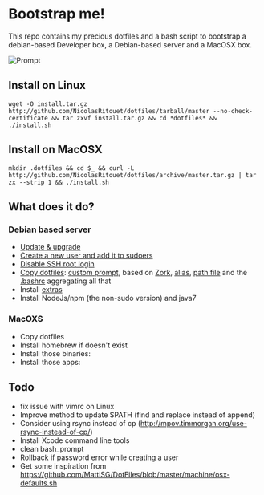 # Bootstrap me!

This repo contains my precious dotfiles and a bash script to bootstrap a debian-based Developer box, a Debian-based server and a MacOSX box.

![Prompt](https://raw.githubusercontent.com/NicolasRitouet/nicolasritouet.github.io/master/images/Screenshot-zork-prompt.png)

## Install on Linux

````wget -O install.tar.gz http://github.com/NicolasRitouet/dotfiles/tarball/master --no-check-certificate && tar zxvf install.tar.gz && cd *dotfiles* && ./install.sh````

## Install on MacOSX

````mkdir .dotfiles && cd $_ && curl -L http://github.com/NicolasRitouet/dotfiles/archive/master.tar.gz | tar zx --strip 1 && ./install.sh````


## What does it do?
### Debian based server

- [Update & upgrade](https://github.com/NicolasRitouet/dotfiles/blob/master/install.sh#L209-215)
- [Create a new user and add it to sudoers](https://github.com/NicolasRitouet/dotfiles/blob/master/install.sh#L231-240)
- [Disable SSH root login](https://github.com/NicolasRitouet/dotfiles/blob/master/install.sh#L243-247)
- [Copy dotfiles](https://github.com/NicolasRitouet/dotfiles/blob/master/install.sh#L250-263): [custom prompt](https://github.com/NicolasRitouet/dotfiles/blob/master/.bash_prompt), based on [Zork](https://github.com/revans/bash-it/blob/master/themes/zork/zork.theme.bash), [alias](https://github.com/NicolasRitouet/dotfiles/blob/master/.bash_aliases), [path file](https://github.com/NicolasRitouet/dotfiles/blob/master/.bash_path) and the [.bashrc](https://github.com/NicolasRitouet/dotfiles/blob/master/.bashrc) aggregating all that
- Install [extras](https://github.com/NicolasRitouet/dotfiles/blob/master/devTools) 
- Install NodeJs/npm (the non-sudo version) and java7

### MacOXS
- Copy dotfiles
- Install homebrew if doesn't exist
- Install those binaries: 
- Install those apps:




## Todo
- fix issue with vimrc on Linux
- Improve method to update $PATH (find and replace instead of append)
- Consider using rsync instead of cp (http://mpov.timmorgan.org/use-rsync-instead-of-cp/)
- Install Xcode command line tools
- clean bash_prompt
- Rollback if password error while creating a user
- Get some inspiration from https://github.com/MattiSG/DotFiles/blob/master/machine/osx-defaults.sh
